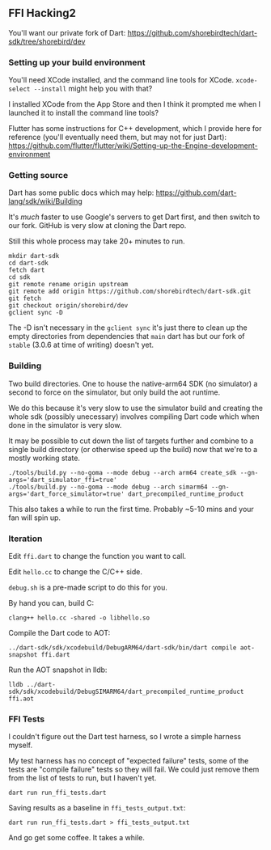 ## FFI Hacking2

You'll want our private fork of Dart:
https://github.com/shorebirdtech/dart-sdk/tree/shorebird/dev


### Setting up your build environment

You'll need XCode installed, and the command line tools for XCode.
`xcode-select --install` might help you with that?

I installed XCode from the App Store and then I think it prompted me when
I launched it to install the command line tools?

Flutter has some instructions for C++ development, which I provide here for
reference (you'll eventually need them, but may not for just Dart):
https://github.com/flutter/flutter/wiki/Setting-up-the-Engine-development-environment


### Getting source

Dart has some public docs which may help:
https://github.com/dart-lang/sdk/wiki/Building

It's *much* faster to use Google's servers to get Dart first, and then
switch to our fork.  GitHub is very slow at cloning the Dart repo.

Still this whole process may take 20+ minutes to run.

```
mkdir dart-sdk
cd dart-sdk
fetch dart
cd sdk
git remote rename origin upstream
git remote add origin https://github.com/shorebirdtech/dart-sdk.git
git fetch
git checkout origin/shorebird/dev
gclient sync -D
```

The -D isn't necessary in the `gclient sync` it's just there to clean up
the empty directories from dependencies that `main` dart has but our
fork of `stable` (3.0.6 at time of writing) doesn't yet.

### Building

Two build directories.  One to house the native-arm64 SDK (no simulator) a
second to force on the simulator, but only build the aot runtime.

We do this because it's very slow to use the simulator build and creating
the whole sdk (possibly unecessary) involves compiling Dart code which
when done in the simulator is very slow.

It may be possible to cut down the list of targets further and combine to a
single build directory (or otherwise speed up the build) now that we're
to a mostly working state.

```
./tools/build.py --no-goma --mode debug --arch arm64 create_sdk --gn-args='dart_simulator_ffi=true'
./tools/build.py --no-goma --mode debug --arch simarm64 --gn-args='dart_force_simulator=true' dart_precompiled_runtime_product
```

This also takes a while to run the first time.  Probably ~5-10 mins and your
fan will spin up.

### Iteration

Edit `ffi.dart` to change the function you want to call.

Edit `hello.cc` to change the C/C++ side.

`debug.sh` is a pre-made script to do this for you.

By hand you can, build C:
```
clang++ hello.cc -shared -o libhello.so
```

Compile the Dart code to AOT:
```
../dart-sdk/sdk/xcodebuild/DebugARM64/dart-sdk/bin/dart compile aot-snapshot ffi.dart 
```

Run the AOT snapshot in lldb:
```
lldb ../dart-sdk/sdk/xcodebuild/DebugSIMARM64/dart_precompiled_runtime_product ffi.aot
```

### FFI Tests

I couldn't figure out the Dart test harness, so I wrote a simple harness myself.

My test harness has no concept of "expected failure" tests, some of the tests
are "compile failure" tests so they will fail.  We could just remove them
from the list of tests to run, but I haven't yet.

```
dart run run_ffi_tests.dart
```

Saving results as a baseline in `ffi_tests_output.txt`:

```
dart run run_ffi_tests.dart > ffi_tests_output.txt
```

And go get some coffee.  It takes a while.
